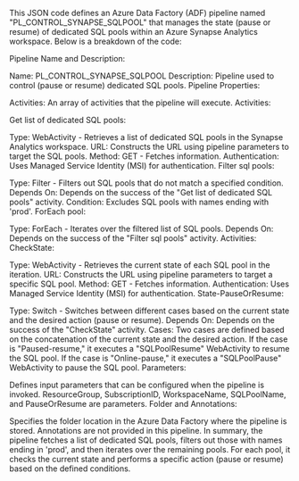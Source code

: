 This JSON code defines an Azure Data Factory (ADF) pipeline named "PL_CONTROL_SYNAPSE_SQLPOOL" that manages the state (pause or resume) of dedicated SQL pools within an Azure Synapse Analytics workspace. Below is a breakdown of the code:

Pipeline Name and Description:

Name: PL_CONTROL_SYNAPSE_SQLPOOL
Description: Pipeline used to control (pause or resume) dedicated SQL pools.
Pipeline Properties:

Activities: An array of activities that the pipeline will execute.
Activities:

Get list of dedicated SQL pools:

Type: WebActivity - Retrieves a list of dedicated SQL pools in the Synapse Analytics workspace.
URL: Constructs the URL using pipeline parameters to target the SQL pools.
Method: GET - Fetches information.
Authentication: Uses Managed Service Identity (MSI) for authentication.
Filter sql pools:

Type: Filter - Filters out SQL pools that do not match a specified condition.
Depends On: Depends on the success of the "Get list of dedicated SQL pools" activity.
Condition: Excludes SQL pools with names ending with 'prod'.
ForEach pool:

Type: ForEach - Iterates over the filtered list of SQL pools.
Depends On: Depends on the success of the "Filter sql pools" activity.
Activities:
CheckState:

Type: WebActivity - Retrieves the current state of each SQL pool in the iteration.
URL: Constructs the URL using pipeline parameters to target a specific SQL pool.
Method: GET - Fetches information.
Authentication: Uses Managed Service Identity (MSI) for authentication.
State-PauseOrResume:

Type: Switch - Switches between different cases based on the current state and the desired action (pause or resume).
Depends On: Depends on the success of the "CheckState" activity.
Cases: Two cases are defined based on the concatenation of the current state and the desired action.
If the case is "Paused-resume," it executes a "SQLPoolResume" WebActivity to resume the SQL pool.
If the case is "Online-pause," it executes a "SQLPoolPause" WebActivity to pause the SQL pool.
Parameters:

Defines input parameters that can be configured when the pipeline is invoked.
ResourceGroup, SubscriptionID, WorkspaceName, SQLPoolName, and PauseOrResume are parameters.
Folder and Annotations:

Specifies the folder location in the Azure Data Factory where the pipeline is stored.
Annotations are not provided in this pipeline.
In summary, the pipeline fetches a list of dedicated SQL pools, filters out those with names ending in 'prod', and then iterates over the remaining pools. For each pool, it checks the current state and performs a specific action (pause or resume) based on the defined conditions.
